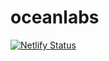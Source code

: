 # oceanlabs
[![Netlify Status](https://api.netlify.com/api/v1/badges/cbab5b8f-fc7b-48dd-a282-54aab18b6551/deploy-status)](https://app.netlify.com/sites/agitated-raman-169fab/deploys)
